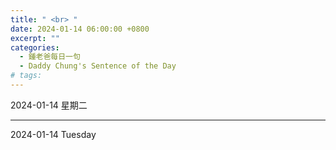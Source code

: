 ```yaml
---
title: " <br> "
date: 2024-01-14 06:00:00 +0800
excerpt: ""
categories:
  - 鍾老爸每日一句
  - Daddy Chung's Sentence of the Day
# tags:
---
```


2024-01-14 星期二

> 

---

2024-01-14 Tuesday

> 

